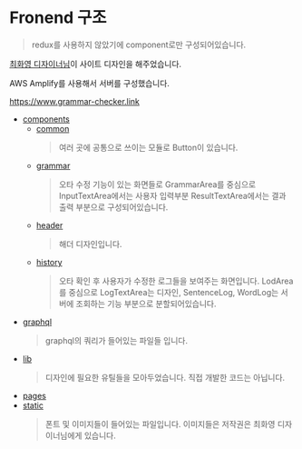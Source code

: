 # Fronend 구조
> redux를 사용하지 않았기에 component로만 구성되어있습니다. 

[최화영 디자이너님](https://hdesigner.creatorlink.net/)이 사이트 디자인을 해주었습니다. 

AWS Amplify를 사용해서 서버를 구성했습니다.

https://www.grammar-checker.link

+ [components](https://github.com/tlgj255/spellCheckerFrontend/tree/main/src/components)
  + [common](https://github.com/tlgj255/spellCheckerFrontend/tree/main/src/components/common)
    > 여러 곳에 공통으로 쓰이는 모듈로 Button이 있습니다.
  + [grammar](https://github.com/tlgj255/spellCheckerFrontend/tree/main/src/components/grammar)
    > 오타 수정 기능이 있는 화면들로 GrammarArea를 중심으로 InputTextArea에서는 사용자 입력부분 ResultTextArea에서는 결과 출력 부분으로 구성되어있습니다.
  + [header](https://github.com/tlgj255/spellCheckerFrontend/tree/main/src/components/header)
    > 해더 디자인입니다.
  + [history](https://github.com/tlgj255/spellCheckerFrontend/tree/main/src/components/history)
    > 오타 확인 후 사용자가 수정한 로그들을 보여주는 화면입니다. LodArea를 중심으로 LogTextArea는 디자인, SentenceLog, WordLog는 서버에 조회하는 기능 부분으로 분할되어있습니다.
+ [graphql](https://github.com/tlgj255/spellCheckerFrontend/tree/main/src/graphql)
  > graphql의 쿼리가 들어있는 파일들 입니다.
+ [lib](https://github.com/tlgj255/spellCheckerFrontend/tree/main/src/lib)
  > 디자인에 필요한 유틸들을 모아두었습니다. 직접 개발한 코드는 아닙니다.
+ [pages](https://github.com/tlgj255/spellCheckerFrontend/tree/main/src/pages)
+ [static](https://github.com/tlgj255/spellCheckerFrontend/tree/main/src/static)
  > 폰트 및 이미지들이 들어있는 파일입니다. 이미지들은 저작권은 최화영 디자이너님에게 있습니다.

